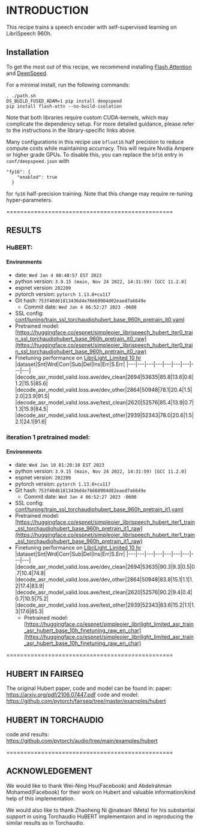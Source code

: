 # INTRODUCTION

This recipe trains a speech encoder with self-supervised learning on LibriSpeech 960h.

## Installation

To get the most out of this recipe, we recommend installing [Flash Attention](https://github.com/Dao-AILab/flash-attention) and [DeepSpeed](https://www.deepspeed.ai/tutorials/advanced-install/).

For a minimal install, run the following commands:

```
. ./path.sh
DS_BUILD_FUSED_ADAM=1 pip install deepspeed
pip install flash-attn --no-build-isolation
```

Note that both libraries require custom CUDA-kernels, which may complicate the dependency setup. For more detailed guidance, please refer to the instructions in the library-specific links above.

Many configurations in this recipe use `bfloat16` half precision to reduce compute costs while maintaining accurracy. This will require Nvidia Ampere or higher grade GPUs. To disable this, you can replace the `bf16` entry in `conf/deepspeed.json` with 

```
"fp16": { 
    "enabled": true
  }
```

for `fp16` half-precision training. Note that this change may require re-tuning hyper-parameters.

================================================

## RESULTS

### HuBERT:
#### Environments
- date: `Wed Jan 4 08:48:57 EST 2023`
- python version: `3.9.15 (main, Nov 24 2022, 14:31:59) [GCC 11.2.0]`
- espnet version: `202209`
- pytorch version: `pytorch 1.13.0+cu117`
- Git hash: `753f40d61813436d4e76660904d02eaed7a6649e`
  - Commit date: `Wed Jan 4 06:52:27 2023 -0600`
- SSL config: [conf/tuning/train_ssl_torchaudiohubert_base_960h_pretrain_it0.yaml](conf/tuning/train_ssl_torchaudiohubert_base_960h_pretrain_it0.yaml)
- Pretrained model: [https://huggingface.co/espnet/simpleoier_librispeech_hubert_iter0_train_ssl_torchaudiohubert_base_960h_pretrain_it0_raw](https://huggingface.co/espnet/simpleoier_librispeech_hubert_iter0_train_ssl_torchaudiohubert_base_960h_pretrain_it0_raw)
- Finetuning performance on [LibriLight_Limited 10 hr](https://dl.fbaipublicfiles.com/librilight/data/librispeech_finetuning.tgz)
  |dataset|Snt|Wrd|Corr|Sub|Del|Ins|Err|S.Err|
  |---|---|---|---|---|---|---|---|---|
  |decode_asr_model_valid.loss.ave/dev_clean|2694|53635|85.8|13.6|0.6|1.2|15.5|85.6|
  |decode_asr_model_valid.loss.ave/dev_other|2864|50948|78.1|20.4|1.5|2.0|23.9|91.5|
  |decode_asr_model_valid.loss.ave/test_clean|2620|52576|85.4|13.9|0.7|1.3|15.9|84.5|
  |decode_asr_model_valid.loss.ave/test_other|2939|52343|78.0|20.6|1.5|2.1|24.1|91.6|

### iteration 1 pretrained model:
#### Environments
- date: `Wed Jan 10 01:20:10 EST 2023`
- python version: `3.9.15 (main, Nov 24 2022, 14:31:59) [GCC 11.2.0]`
- espnet version: `202209`
- pytorch version: `pytorch 1.13.0+cu117`
- Git hash: `753f40d61813436d4e76660904d02eaed7a6649e`
  - Commit date: `Wed Jan 4 06:52:27 2023 -0600`
- SSL config: [conf/tuning/train_ssl_torchaudiohubert_base_960h_pretrain_it1.yaml](conf/tuning/train_ssl_torchaudiohubert_base_960h_pretrain_it1.yaml)
- Pretrained model: [https://huggingface.co/espnet/simpleoier_librispeech_hubert_iter1_train_ssl_torchaudiohubert_base_960h_pretrain_it1_raw](https://huggingface.co/espnet/simpleoier_librispeech_hubert_iter1_train_ssl_torchaudiohubert_base_960h_pretrain_it1_raw)
- Finetuning performance on [LibriLight_Limited 10 hr](https://dl.fbaipublicfiles.com/librilight/data/librispeech_finetuning.tgz)
  |dataset|Snt|Wrd|Corr|Sub|Del|Ins|Err|S.Err|
  |---|---|---|---|---|---|---|---|---|
  |decode_asr_model_valid.loss.ave/dev_clean|2694|53635|90.3|9.3|0.5|0.7|10.4|74.8|
  |decode_asr_model_valid.loss.ave/dev_other|2864|50948|83.8|15.1|1.1|1.2|17.4|83.9|
  |decode_asr_model_valid.loss.ave/test_clean|2620|52576|90.2|9.4|0.4|0.7|10.5|75.2|
  |decode_asr_model_valid.loss.ave/test_other|2939|52343|83.6|15.2|1.1|1.3|17.6|85.3|
  - Pretrained model: [https://huggingface.co/espnet/simpleoier_librilight_limited_asr_train_asr_hubert_base_10h_finetuning_raw_en_char](https://huggingface.co/espnet/simpleoier_librilight_limited_asr_train_asr_hubert_base_10h_finetuning_raw_en_char)

================================================

## HUBERT IN FAIRSEQ

The original Hubert paper, code and model can be found in:
paper: https://arxiv.org/pdf/2106.07447.pdf
code and model: https://github.com/pytorch/fairseq/tree/master/examples/hubert

## HUBERT IN TORCHAUDIO

code and results: https://github.com/pytorch/audio/tree/main/examples/hubert

================================================

## ACKNOWLEDGEMENT

We would like to thank Wei-Ning Hsu(Facebook) and Abdelrahman Mohamed(Facebook) for their work on Hubert and valuable
information/kind help of this implementation.

We would also like to thank Zhaoheng Ni @nateanl (Meta) for his substantial support in using Torchaudio HuBERT implementaion and in reproducing the similar results as in Torchaudio.
